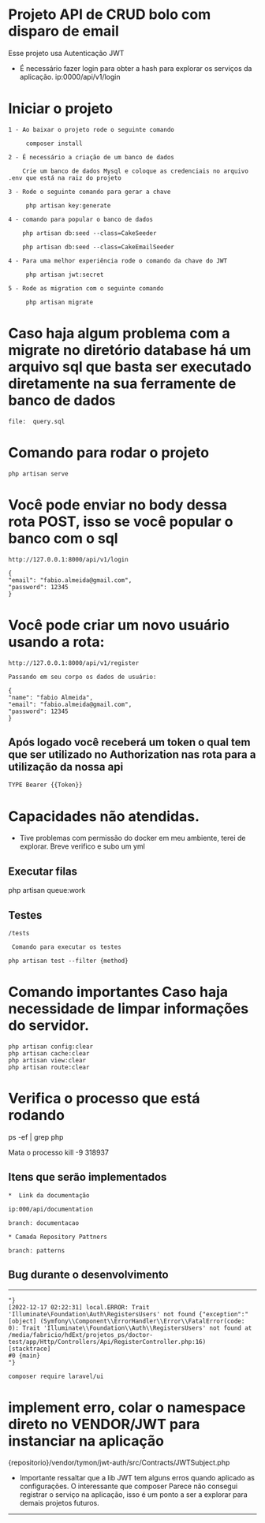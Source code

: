 # Projeto API de CRUD bolo com disparo de email
Esse projeto usa Autenticação JWT

* É necessário fazer login para obter a hash para explorar os serviços da aplicação.
    ip:0000/api/v1/login

# Iniciar o projeto
    1 - Ao baixar o projeto rode o seguinte comando
    
         composer install 

    2 - É necessário a criação de um banco de dados

        Crie um banco de dados Mysql e coloque as credenciais no arquivo .env que está na raiz do projeto

    3 - Rode o seguinte comando para gerar a chave
        
         php artisan key:generate 

    4 - comando para popular o banco de dados

        php artisan db:seed --class=CakeSeeder

        php artisan db:seed --class=CakeEmailSeeder
    
    4 - Para uma melhor experiência rode o comando da chave do JWT
        
         php artisan jwt:secret 

    5 - Rode as migration com o seguinte comando
        
         php artisan migrate 
# Caso haja algum problema com a migrate no diretório database há um arquivo sql que basta ser executado diretamente na sua ferramente de banco de dados
    file:  query.sql 

    
# Comando para rodar o projeto
    php artisan serve

# Você pode enviar no body dessa rota POST, isso se você popular o banco com o sql
    http://127.0.0.1:8000/api/v1/login

    {
    "email": "fabio.almeida@gmail.com",
    "password": 12345
    }
# Você pode criar um novo usuário usando a rota:
    http://127.0.0.1:8000/api/v1/register

    Passando em seu corpo os dados de usuário:

    {
    "name": "fabio Almeida",
    "email": "fabio.almeida@gmail.com",
    "password": 12345
    }


## Após logado você receberá um token o qual tem que ser utilizado no Authorization nas rota para a utilização da nossa api
    TYPE Bearer {{Token}}

# Capacidades não atendidas.
* Tive problemas com permissão do docker em meu ambiente, terei de explorar. Breve verifico e subo um yml

## Executar filas
php artisan queue:work

## Testes
    /tests

     Comando para executar os testes  
    
    php artisan test --filter {method}



# Comando importantes Caso haja necessidade de limpar informações do servidor.
    php artisan config:clear
    php artisan cache:clear
    php artisan view:clear
    php artisan route:clear

# Verifica o processo que está rodando
ps -ef | grep php

Mata o processo
kill -9 318937

## Itens que serão implementados
    *  Link da documentação 

    ip:000/api/documentation
    
    branch: documentacao

    * Camada Repository Pattners
    
    branch: patterns




## Bug durante o desenvolvimento

-----------------------------------------------------------------------------------------------------------------------------------------
    "} 
    [2022-12-17 02:22:31] local.ERROR: Trait 'Illuminate\Foundation\Auth\RegistersUsers' not found {"exception":"[object] (Symfony\\Component\\ErrorHandler\\Error\\FatalError(code: 0): Trait 'Illuminate\\Foundation\\Auth\\RegistersUsers' not found at /media/fabricio/hdExt/projetos_ps/doctor-test/app/Http/Controllers/Api/RegisterController.php:16)
    [stacktrace]
    #0 {main}
    "} 

    composer require laravel/ui

# implement erro, colar o namespace direto no VENDOR/JWT para instanciar na aplicação
   {repositorio}/vendor/tymon/jwt-auth/src/Contracts/JWTSubject.php

* Importante ressaltar que a lib JWT tem alguns erros quando aplicado as configurações. O interessante que  composer
Parece não consegui registrar o serviço na aplicação, isso é um ponto a ser a explorar para demais projetos futuros.


----------------------------------------------------------------------------------------------------------------------------------------
